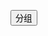<button onclick="gtag();">分组</button>
<script>
    function gtag(){
      alert("(陈斌|卢明星) (汤钺|张商之) (邓晓波|李博文)");
    }
</script>
